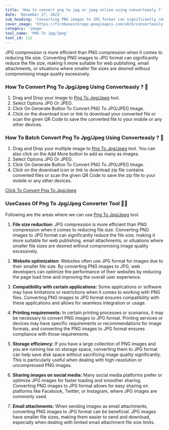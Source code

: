 ```yaml
---
title: 'How to convert png to jpg or jpeg online using converteasly ?'
date: 'December 27, 2023'
sub_heading: 'Converting PNG images to JPG format can significantly reduce the file size, making it more suitable for web publishing, email attachments, or'
cover_image: 'https://firebasestorage.googleapis.com/v0/b/converteasly-a81f8.appspot.com/o/images%2Fc99e99s75-png-to-jpg.jpg?alt=media&token=96f1cca6-b6e8-4cfb-81ab-943619d75e9f'
category: 'image'
tool_name: 'PNG To Jpg/Jpeg'
tool_id: 112
---
```


JPG compression is more efficient than PNG compression when it comes to reducing file size. Converting PNG images to JPG format can significantly reduce the file size, making it more suitable for web publishing, email attachments, or situations where smaller file sizes are desired without compromising image quality excessively.

### How To Convert Png To Jpg/Jpeg Using Converteasly ? 🌄

1. Drag and Drop your image to [Png To Jpg/Jpeg](https://www.converteasly.com/uploads/png-to-jpgjpeg/112) tool.
2. Select Options JPG Or JPEG.
3. Click On Generate Button To Convert PNG To JPG/JPEG Image.
4. Click on the download icon or link to download your converted file or scan the given QR Code to save the converted file to your mobile or any other devices.

### How To Batch Convert Png To Jpg/Jpeg Using Converteasly ? 🌄

1. Drag and Drop your multiple image to [Png To Jpg/Jpeg](https://www.converteasly.com/uploads/png-to-jpgjpeg/112) tool.
You can also click on the Add More button to add as many as images.
2. Select Options JPG Or JPEG.
3. Click On Generate Button To Convert PNG To JPG/JPEG Image.
4. Click on the download icon or link to download zip file contains converted files or scan the given QR Code to save the zip file to your mobile or any other devices.

<a class="btn" href='https://www.converteasly.com/uploads/png-to-jpgjpeg/112'>Click To Convert Png To Jpg/Jpeg</a>


### UseCases Of Png To Jpg/Jpeg Converter Tool 🙇‍♀️

Following are the areas where we can use [Png To Jpg/Jpeg](https://www.converteasly.com/uploads/png-to-jpgjpeg/112) tool.

1. **File size reduction:** JPG compression is more efficient than PNG compression when it comes to reducing file size. Converting PNG images to JPG format can significantly reduce the file size, making it more suitable for web publishing, email attachments, or situations where smaller file sizes are desired without compromising image quality excessively.

2. **Website optimization:** Websites often use JPG format for images due to their smaller file size. By converting PNG images to JPG, web developers can optimize the performance of their websites by reducing the page load time and improving the overall user experience.

3. **Compatibility with certain applications:** Some applications or software may have limitations or restrictions when it comes to working with PNG files. Converting PNG images to JPG format ensures compatibility with these applications and allows for seamless integration or usage.

4. **Printing requirements:** In certain printing processes or scenarios, it may be necessary to convert PNG images to JPG format. Printing services or devices may have specific requirements or recommendations for image formats, and converting the PNG images to JPG format ensures compliance with those requirements.

5. **Storage efficiency:** If you have a large collection of PNG images and you are running low on storage space, converting them to JPG format can help save disk space without sacrificing image quality significantly. This is particularly useful when dealing with high-resolution or uncompressed PNG images.

6. **Sharing images on social media:** Many social media platforms prefer or optimize JPG images for faster loading and smoother sharing. Converting PNG images to JPG format allows for easy sharing on platforms like Facebook, Twitter, or Instagram, where JPG images are commonly used.

7. **Email attachments:** When sending images as email attachments, converting PNG images to JPG format can be beneficial. JPG images have smaller file sizes, making them easier to send and download, especially when dealing with limited email attachment file size limits.
